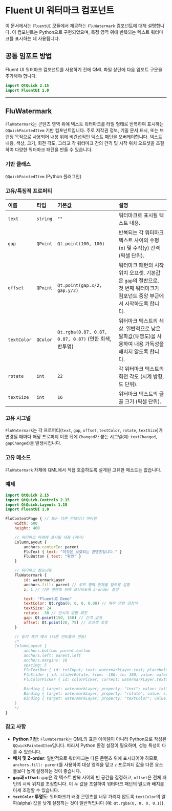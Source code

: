 # Fluent UI 워터마크 컴포넌트

이 문서에서는 `FluentUI` 모듈에서 제공하는 `FluWatermark` 컴포넌트에 대해 설명합니다. 이 컴포넌트는 Python으로 구현되었으며, 특정 영역 위에 반복되는 텍스트 워터마크를 표시하는 데 사용됩니다.

## 공통 임포트 방법

Fluent UI 워터마크 컴포넌트를 사용하기 전에 QML 파일 상단에 다음 임포트 구문을 추가해야 합니다.

```qml
import QtQuick 2.15
import FluentUI 1.0
```

---

## FluWatermark

`FluWatermark`는 콘텐츠 영역 위에 텍스트 워터마크를 타일 형태로 반복하여 표시하는 `QQuickPaintedItem` 기반 컴포넌트입니다. 주로 저작권 정보, 기밀 문서 표시, 또는 브랜딩 목적으로 사용되어 내용 위에 비간섭적인 텍스트 패턴을 오버레이합니다. 텍스트 내용, 색상, 크기, 회전 각도, 그리고 각 워터마크 간의 간격 및 시작 위치 오프셋을 조절하여 다양한 워터마크 패턴을 만들 수 있습니다.

### 기반 클래스

`QQuickPaintedItem` (Python 플러그인)

### 고유/특징적 프로퍼티

| 이름        | 타입     | 기본값                      | 설명                                                                                             |
| :---------- | :------- | :-------------------------- | :----------------------------------------------------------------------------------------------- |
| `text`      | `string` | `""`                        | 워터마크로 표시될 텍스트 내용.                                                                       |
| `gap`       | `QPoint` | `Qt.point(100, 100)`        | 반복되는 각 워터마크 텍스트 사이의 수평(x) 및 수직(y) 간격 (픽셀 단위).                                       |
| `offset`    | `QPoint` | `Qt.point(gap.x/2, gap.y/2)`| 워터마크 패턴의 시작 위치 오프셋. 기본값은 `gap`의 절반으로, 첫 번째 워터마크가 컴포넌트 중앙 부근에서 시작하도록 합니다. |
| `textColor` | `QColor` | `Qt.rgba(0.87, 0.87, 0.87, 0.87)` (연한 회색, 반투명) | 워터마크 텍스트의 색상. 일반적으로 낮은 알파값(투명도)을 사용하여 내용 가독성을 해치지 않도록 합니다.                   |
| `rotate`    | `int`    | `22`                        | 각 워터마크 텍스트의 회전 각도 (시계 방향, 도 단위).                                                        |
| `textSize`  | `int`    | `16`                        | 워터마크 텍스트의 글꼴 크기 (픽셀 단위).                                                               |

### 고유 시그널

`FluWatermark`는 각 프로퍼티(`text`, `gap`, `offset`, `textColor`, `rotate`, `textSize`)가 변경될 때마다 해당 프로퍼티 이름 뒤에 `Changed`가 붙는 시그널(예: `textChanged`, `gapChanged`)을 발생시킵니다.

### 고유 메소드

`FluWatermark` 자체에 QML에서 직접 호출하도록 설계된 고유한 메소드는 없습니다.

### 예제

```qml
import QtQuick 2.15
import QtQuick.Controls 2.15
import QtQuick.Layouts 1.15
import FluentUI 1.0

FluContentPage { // 또는 다른 컨테이너 아이템
    width: 600
    height: 400

    // 워터마크 아래에 표시될 내용 (예시)
    ColumnLayout {
        anchors.centerIn: parent
        FluText { text: "이것은 보호되는 콘텐츠입니다." }
        FluButton { text: "확인" }
    }

    // 워터마크 컴포넌트
    FluWatermark {
        id: watermarkLayer
        anchors.fill: parent // 부모 영역 전체를 덮도록 설정
        z: 1 // 다른 콘텐츠 위에 표시되도록 z-order 설정

        text: "FluentUI Demo"
        textColor: Qt.rgba(0, 0, 0, 0.08) // 매우 연한 검정색
        textSize: 24
        rotate: -30 // 반시계 방향 회전
        gap: Qt.point(150, 150) // 간격 넓게
        offset: Qt.point(20, 75) // 오프셋 조정
    }

    // 동적 제어 예시 (다른 컨트롤과 연동)
    /*
    ColumnLayout {
        anchors.bottom: parent.bottom
        anchors.left: parent.left
        anchors.margins: 10
        spacing: 5
        FluTextBox { id: txtInput; text: watermarkLayer.text; placeholderText: "워터마크 텍스트" }
        FluSlider { id: sliderRotate; from: -180; to: 180; value: watermarkLayer.rotate }
        FluColorPicker { id: colorPicker; current: watermarkLayer.textColor }
        
        Binding { target: watermarkLayer; property: "text"; value: txtInput.text }
        Binding { target: watermarkLayer; property: "rotate"; value: sliderRotate.value }
        Binding { target: watermarkLayer; property: "textColor"; value: colorPicker.current }
    }
    */
}
```

### 참고 사항

*   **Python 기반**: `FluWatermark`는 QML의 표준 아이템이 아니라 Python으로 작성된 `QQuickPaintedItem`입니다. 따라서 Python 환경 설정이 필요하며, 성능 특성이 다를 수 있습니다.
*   **배치 및 Z-order**: 일반적으로 워터마크는 다른 콘텐츠 위에 표시되어야 하므로, `anchors.fill: parent`를 사용하여 대상 영역을 덮고 `z` 프로퍼티 값을 다른 요소들보다 높게 설정하는 것이 좋습니다.
*   **`gap`과 `offset`**: `gap`은 각 텍스트 반복 사이의 빈 공간을 결정하고, `offset`은 전체 패턴의 시작 위치를 조정합니다. 이 두 값을 조절하여 워터마크 패턴의 밀도와 배치를 미세 조정할 수 있습니다.
*   **`textColor` 투명도**: 워터마크가 배경 콘텐츠를 너무 가리지 않도록 `textColor`의 알파(alpha) 값을 낮게 설정하는 것이 일반적입니다 (예: `Qt.rgba(0, 0, 0, 0.1)`). 
